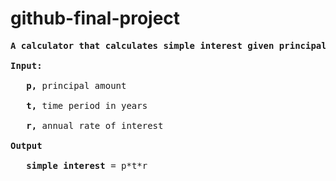 # github-final-project

<pre><b>A calculator that calculates simple interest given principal,</b> annual rate of interest and time period in years.

<b>Input:</b></br>
   <t><b>p,</b> principal amount</br>
   <b>t,</b> time period in years</br>
   <b>r,</b> annual rate of interest</br>
<b>Output</b></br>
   <t><b>simple interest</b> = p*t*r</pre>
